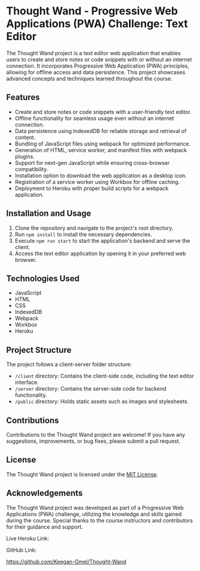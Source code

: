 # Thought Wand - Progressive Web Applications (PWA) Challenge: Text Editor

The Thought Wand project is a text editor web application that enables users to create and store notes or code snippets with or without an internet connection. It incorporates Progressive Web Application (PWA) principles, allowing for offline access and data persistence. This project showcases advanced concepts and techniques learned throughout the course.

## Features

- Create and store notes or code snippets with a user-friendly text editor.
- Offline functionality for seamless usage even without an internet connection.
- Data persistence using IndexedDB for reliable storage and retrieval of content.
- Bundling of JavaScript files using webpack for optimized performance.
- Generation of HTML, service worker, and manifest files with webpack plugins.
- Support for next-gen JavaScript while ensuring cross-browser compatibility.
- Installation option to download the web application as a desktop icon.
- Registration of a service worker using Workbox for offline caching.
- Deployment to Heroku with proper build scripts for a webpack application.

## Installation and Usage

1. Clone the repository and navigate to the project's root directory.
2. Run `npm install` to install the necessary dependencies.
3. Execute `npm run start` to start the application's backend and serve the client.
4. Access the text editor application by opening it in your preferred web browser.

## Technologies Used

- JavaScript
- HTML
- CSS
- IndexedDB
- Webpack
- Workbox
- Heroku

## Project Structure

The project follows a client-server folder structure:

- `/client` directory: Contains the client-side code, including the text editor interface.
- `/server` directory: Contains the server-side code for backend functionality.
- `/public` directory: Holds static assets such as images and stylesheets.

## Contributions

Contributions to the Thought Wand project are welcome! If you have any suggestions, improvements, or bug fixes, please submit a pull request.

## License

The Thought Wand project is licensed under the [MIT License](LICENSE).

## Acknowledgements

The Thought Wand project was developed as part of a Progressive Web Applications (PWA) challenge, utilizing the knowledge and skills gained during the course. Special thanks to the course instructors and contributors for their guidance and support.

Live Heroku Link:



GitHub Link:

https://github.com/Keegan-Omel/Thought-Wand

